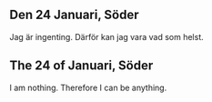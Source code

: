 
Den 24 Januari, Söder
---------------------

Jag är ingenting. Därför kan jag vara vad som helst.



The 24 of Januari, Söder
------------------------

I am nothing. Therefore I can be anything.

